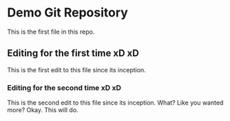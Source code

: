 # Demo Git Repository
This is the first file in this repo.

## Editing for the first time xD xD
This is the first edit to this file since its inception.

### Editing for the second time xD xD
This is the second edit to this file since its inception.
What? Like you wanted more?
Okay. This will do.

